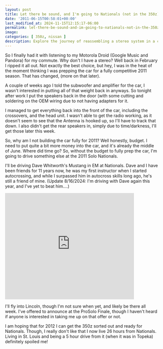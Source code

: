 ```yaml
---
layout: post
title: Let there be sound, and I'm going to Nationals (not in the 350z)
date: '2011-06-15T00:58:01+00:00'
last_modified_at: 2024-11-15T12:15:17-06:00
permalink: let-there-be-sound-and-im-going-to-nationals-not-in-the-350z
image:
categories: [ 350z, nissan ]
description: Explore the journey of reassembling a stereo system in a car geared for racing. Dive into the process, challenges, and solutions of crafting the perfe...
---
```


So I finally had it with listening to my Motorola Droid (Google Music and Pandora) for my commute. Why don't I have a stereo? Well back in February I ripped it all out. Not exactly the best choice, but hey, I was in the heat of the moment thinking I was prepping the car for a fully competitive 2011 season. That has changed, (more on that later).

A couple of weeks ago I told the subwoofer and amplifier for the car, I wasn't interested in putting all of that weight back in anyways. So tonight after work I put the speakers back in the door (with some cutting and soldering on the OEM wiring due to not having adapters for it.

I managed to get everything back into the front of the car, including the crossovers, and the head unit. I wasn't able to get the radio working, as it doesn't seem to see that the Antenna is hooked up, so I'll have to track that down. I also didn't get the rear speakers in, simply due to time/darkness, I'll get those later this week.

So, why am I not building the car fully for 2011? Well honestly, budget. I need to put quite a bit more money into the car, and it's already the middle of June. Where did time go? So, without the budget to fully prep the car, I'm going to drive something else at the 2011 Solo Nationals.

I'll be driving Dave Whitworth's Mustang in EM at Nationals. Dave and I have been friends for 11 years now, he was my first instructor when I started autocrossing, and while I surpassed him in autocross skills long ago, he's still a friend of mine. (Update 8/16/2024: I'm driving with Dave again this year, and I've yet to beat him....)

<iframe height="349" src="https://www.youtube.com/embed/Y6e_nRbu-KY" frameborder="0" width="425" allowfullscreen="allowfullscreen"></iframe>  
 
I'll fly into Lincoln, though I'm not sure when yet, and likely be there all week. I've offered to announce at the ProSolo Finale, though I haven't heard if anyone is interested in taking me up on that offer or not. 

I am hoping that for 2012 I can get the 350z sorted out and ready for Nationals. Though, I really don't like that I now live 26 hours from Nationals. Living in St. Louis and being a 5 hour drive from it (when it was in Topeka) definitely spoiled me!



